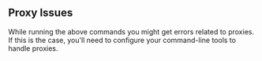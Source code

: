 ## Proxy Issues

While running the above commands you might get errors related to proxies.  If
this is the case, you'll need to configure your command-line tools to handle
proxies.
